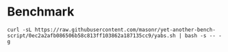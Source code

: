 # Benchmark

```shell
curl -sL https://raw.githubusercontent.com/masonr/yet-another-bench-script/0ec2a2afb086506b58c813ff103862a187135cc9/yabs.sh | bash -s -- -g
```

